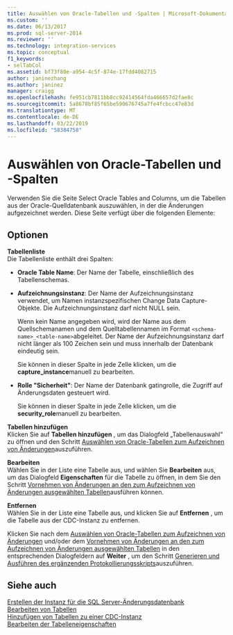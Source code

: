 ```yaml
---
title: Auswählen von Oracle-Tabellen und -Spalten | Microsoft-Dokumentation
ms.custom: ''
ms.date: 06/13/2017
ms.prod: sql-server-2014
ms.reviewer: ''
ms.technology: integration-services
ms.topic: conceptual
f1_keywords:
- selTabCol
ms.assetid: bf73f80e-a954-4c5f-874e-17fdd4082715
author: janinezhang
ms.author: janinez
manager: craigg
ms.openlocfilehash: fe951cb7811bb8cc92414564fda466657d2fae8c
ms.sourcegitcommit: 5a8678bf85f65be590676745a7fe4fcbcc47e83d
ms.translationtype: MT
ms.contentlocale: de-DE
ms.lasthandoff: 03/22/2019
ms.locfileid: "58384758"
---
```

# <a name="select-oracle-tables-and-columns"></a>Auswählen von Oracle-Tabellen und -Spalten
  Verwenden Sie die Seite Select Oracle Tables and Columns, um die Tabellen aus der Oracle-Quelldatenbank auszuwählen, in der die Änderungen aufgezeichnet werden. Diese Seite verfügt über die folgenden Elemente:  
  
## <a name="options"></a>Optionen  
 **Tabellenliste**  
 Die Tabellenliste enthält drei Spalten:  
  
-   **Oracle Table Name**: Der Name der Tabelle, einschließlich des Tabellenschemas.  
  
-   **Aufzeichnungsinstanz**: Der Name der Aufzeichnungsinstanz verwendet, um Namen instanzspezifischen Change Data Capture-Objekte. Die Aufzeichnungsinstanz darf nicht NULL sein.  
  
     Wenn kein Name angegeben wird, wird der Name aus dem Quellschemanamen und dem Quelltabellennamen im Format `<schema-name>_<table-name>`abgeleitet. Der Name der Aufzeichnungsinstanz darf nicht länger als 100 Zeichen sein und muss innerhalb der Datenbank eindeutig sein.  
  
     Sie können in dieser Spalte in jede Zelle klicken, um die **capture_instance**manuell zu bearbeiten.  
  
-   **Rolle "Sicherheit"**: Der Name der Datenbank gatingrolle, die Zugriff auf Änderungsdaten gesteuert wird.  
  
     Sie können in dieser Spalte in jede Zelle klicken, um die **security_role**manuell zu bearbeiten.  
  
 **Tabellen hinzufügen**  
 Klicken Sie auf **Tabellen hinzufügen** , um das Dialogfeld „Tabellenauswahl“ zu öffnen und den Schritt [Auswählen von Oracle-Tabellen zum Aufzeichnen von Änderungen](select-oracle-tables-for-capturing-changes.md)auszuführen.  
  
 **Bearbeiten**  
 Wählen Sie in der Liste eine Tabelle aus, und wählen Sie **Bearbeiten** aus, um das Dialogfeld **Eigenschaften** für die Tabelle zu öffnen, in dem Sie den Schritt [Vornehmen von Änderungen an den zum Aufzeichnen von Änderungen ausgewählten Tabellen](make-changes-to-the-tables-selected-for-capturing-changes.md)ausführen können.  
  
 **Entfernen**  
 Wählen Sie in der Liste eine Tabelle aus, und klicken Sie auf **Entfernen** , um die Tabelle aus der CDC-Instanz zu entfernen.  
  
 Klicken Sie nach dem [Auswählen von Oracle-Tabellen zum Aufzeichnen von Änderungen](select-oracle-tables-for-capturing-changes.md) und/oder dem [Vornehmen von Änderungen an den zum Aufzeichnen von Änderungen ausgewählten Tabellen](make-changes-to-the-tables-selected-for-capturing-changes.md) in den entsprechenden Dialogfeldern auf **Weiter** , um den Schritt [Generieren und Ausführen des ergänzenden Protokollierungsskripts](generate-and-run-the-supplemental-logging-script.md)auszuführen.  
  
## <a name="see-also"></a>Siehe auch  
 [Erstellen der Instanz für die SQL Server-Änderungsdatenbank](how-to-create-the-sql-server-change-database-instance.md)   
 [Bearbeiten von Tabellen](edit-tables.md)   
 [Hinzufügen von Tabellen zu einer CDC-Instanz](add-tables-to-a-cdc-instance.md)   
 [Bearbeiten der Tabelleneigenschaften](edit-the-table-properties.md)  
  
  
